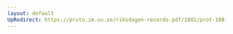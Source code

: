 ```yaml
---
layout: default
UpRedirect: https://pruto.im.uu.se/riksdagen-records-pdf/1881/prot-1881--fk--019/prot-1881--fk--019_013.pdf
---
```

